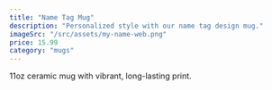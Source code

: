 ```yaml
---
title: "Name Tag Mug"
description: "Personalized style with our name tag design mug."
imageSrc: "/src/assets/my-name-web.png"
price: 15.99
category: "mugs"
---
```

11oz ceramic mug with vibrant, long-lasting print.